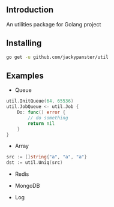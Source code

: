 ## Introduction
An utilities package for Golang project

## Installing
```bash
go get -u github.com/jackypanster/util
```

## Examples

+ Queue

```go
util.InitQueue(64, 65536)
util.JobQueue <- util.Job {
    Do: func() error {
        // do something
        return nil
    }
}
```

+ Array

```go
src := []string{"a", "a", "a"}
dst := util.Uniq(src)
```

+ Redis

+ MongoDB

+ Log
